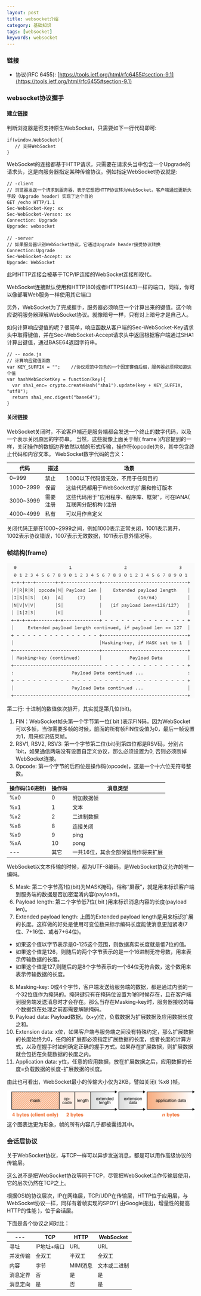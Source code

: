 ```yaml
---
layout: post
title: websocket介绍
category: 基础知识
tags: [websocket]
keywords: websocket
---
```


### 链接

- 协议(RFC 6455): [https://tools.ietf.org/html/rfc6455#section-9.1](https://tools.ietf.org/html/rfc6455#section-9.1)

### websocket协议握手
#### 建立链接
判断浏览器是否支持原生WebSocket，只需要如下一行代码即可:
```
if(window.WebSocket){
   // 支持WebSocket
}
```
WebSocket的连接都基于HTTP请求，只需要在请求头当中包含一个Upgrade的请求头，这是向服务器指定某种传输协议。例如指定WebSocket协议就是:
```
// -client
// 浏览器发送一个请求到服务器，表示它想把HTTP协议转为WebSocket。客户端通过更新头字段（Upgrade header）实现了这个目的
GET /echo HTTP/1.1
Sec-WebSocket-Key: xx
Sec-WebSocket-Verson: xx
Connection: Upgrade
Upgrade: websocket

// -server
// 如果服务器识别WebSocket协议，它通过Upgrade header接受协议转换
Connection:Upgrade
Sec-WebSocket-Accept: xx
Upgrade: WebSocket
```
此时HTTP连接会被基于TCP/IP连接的WebSocket连接所取代。

WebSocket连接默认使用和HTTP(80)或者HTTPS(443)一样的端口，同样，你可以像部署Web服务一样使用其它端口

另外，WebSocket为了完成握手，服务器必须响应一个计算出来的键值。这个响应说明服务器理解WebSocket协议。就像暗号一样，只有对上暗号才是自己人。

如何计算响应键值的呢？很简单，响应函数从客户端的Sec-WebSocket-Key请求头中取得键值，并在Sec-WebSocket-Accept请求头中返回根据客户端通过SHA1计算出键值，通过BASE64返回字符串。
```
// -- node.js
// 计算响应键值函数
var KEY_SUFFIX = "";    //协议规范中包含的一个固定键值后缀，服务器必须得知道这个值
var hashWebSocketKey = function(key){
  var sha1_enc= crypto.createHash("sha1").update(key + KEY_SUFFIX, "utf8");
  return sha1_enc.digest("base64");
}
```
#### 关闭链接
WebSocket关闭时，不论客户端还是服务端都会发送一个终止的数字代码，以及一个表示关闭原因的字符串。
当然，这些就像上面关于帧( frame )内容提到的一样，关闭操作的数据边界依然以帧的形式传输，操作符(opcode)为8，其中包含终止代码和内容文本。
WebSocket数字代码的含义：

代码 | 描述 | 场景
---|---|---
0~999 | 禁止 | 1000以下代码皆无效，不用于任何目的
1000~2999 | 保留 | 这些代码都用于WebSocket的扩展和修订版本
3000~3999 | 需要注册 | 这些代码用于"应用程序、程序库、框架"，可在IANA( 互联网分配机构 )注册
4000~4999 | 私有 | 可以用作自定义

关闭代码正是在1000~2999之间，例如1000表示正常关闭，1001表示离开，1002表示协议错误，1007表示无效数据，1011表示意外情况等。

### 帧结构(frame)

![websocket_frame](/assets/img/basic/websocket_frame.png)

第二行: 十进制的数值依次排开，其实就是第几位(bit)。
1. FIN：WebSocket帧头第一个字节第一位( bit )表示FIN码，因为WebSocket可以多帧，当你需要多帧的时候，前面的所有帧FIN位设值为0，最后一帧设置为1，用来标识结束帧。
2. RSV1, RSV2, RSV3: 第一个字节第二位(bit)到第四位都是RSV码，分别占1bit，如果通信两端没有设置自定义协议，那么必须设置为0, 否则必须断掉WebSocket连接。
3. Opcode: 第一个字节的后四位是操作码(opcode)，这是一个十六位无符号整数。

操作码(16进制) | 操作码 | 消息类型
---|---|---
%x0 | 0 | 附加数据帧
%x1 | 1 | 文本
%x2 | 2 | 二进制数据
%x8 | 8 | 连接关闭
%x9 | 9 | ping
%xA | 10 | pong
--- | 其它 |一共16位，其余全部保留用作将来扩展
WebSocket以文本传输的时候，都为UTF-8编码，是WebSocket协议允许的唯一编码。

5. Mask: 第二个字节高1位(bit)为MASK掩码，俗称“屏蔽”，就是用来标识客户端到服务端的数据是否加密混淆内容(payload)。
6. Payload length: 第二个字节低7位( bit )用来标识消息内容的长度(payload len)。
7. Extended payload length: 上图的Extended payload length是用来标识扩展的长度。这样做的好处是使用可变位数来标示编码长度能使消息更加紧凑(7位、7+16位、或者7+64位)。
- 如果这个值以字节表示是0-125这个范围，则数据真实长度就是低7位的值。
- 如果这个值是126，则随后的两个字节表示的是一个16进制无符号数，用来表示传输数据的长度。
- 如果这个值是127,则随后的是8个字节表示的一个64位无符合数，这个数用来表示传输数据的长度。
8. Masking-key: 0或4个字节，客户端发送给服务端的数据，都是通过内嵌的一个32位值作为掩码的。掩码键只有在掩码位设置为1的时候存在，且在客户端到服务端发送消息时才会存在。那么当存在Masking-key时，服务器接收的每个数据包在处理之前都需要解除掩码。
9. Payload data: Payload数据。(x+y)位，负载数据为扩展数据及应用数据长度之和。
10. Extension data: x位，如果客户端与服务端之间没有特殊约定，那么扩展数据的长度始终为0，任何的扩展都必须指定扩展数据的长度，或者长度的计算方式，以及在握手时如何确定正确的握手方式。如果存在扩展数据，则扩展数据就会包括在负载数据的长度之内。
11. Application data: y位，任意的应用数据，放在扩展数据之后，应用数据的长度=负载数据的长度-扩展数据的长度。

由此也可看出，WebSocket最小的传输大小仅为2KB，譬如关闭( %x8 )帧。

![websocket_data](/assets/img/basic/websocket_data.png)
这个图表达更为形象，帧的所有内容几乎都被囊括其中。

### 会话层协议

关于WebSocket协议，与TCP一样可以异步发送消息，都是可以用作高级协议的传输层。

这么说不是把WebSocket协议等同于TCP，尽管把WebSocket当作传输层使用，它的层次仍然在TCP之上。

根据OSI的协议层次，IP在网络层，TCP/UDP在传输层，HTTP位于应用层，与WebSocket协议一样，同样有着帧实现的SPDY( 由Google提出，增量性的提高HTTP的性能 )，位于会话层。

下面是各个协议之间对比：

--- | TCP| HTTP| WebSocket
---|---|---|---
寻址 | IP地址+端口 | URL | URL
并发传输 | 全双工 | 半双工 | 全双工
内容 | 字节 | MIMI消息 | 文本或二进制
消息定界 | 否 | 是 | 是
消息定向 | 是 | 否 | 是
